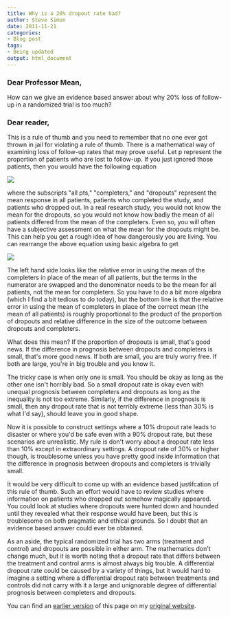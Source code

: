 ```yaml
---
title: Why is a 20% dropout rate bad?
author: Steve Simon
date: 2011-11-21
categories:
- Blog post
tags:
- Being updated
output: html_document
---
```


### Dear Professor Mean,

How can we give an evidence based answer about why 20% loss of follow-up in a randomized trial is too much?

<!---More--->

### Dear reader,

This is a rule of thumb and you need to remember that no one ever got thrown in jail for violating a rule of thumb. There is a mathematical way of examining loss of follow-up rates that may prove useful. Let p represent the proportion of patients who are lost to follow-up. If you just ignored those patients, then you would have the following equation

![](http://www.pmean.com/new-images/11/dropouts01.gif)

where the subscripts "all pts," "completers," and "dropouts" represent the mean response in all patients, patients who completed the study, and patients who dropped out. In a real research study, you would not know the mean for the dropouts, so you would not know how badly the mean of all patients differed from the mean of the completers. Even so, you will often have a subjective assessment on what the mean for the dropouts might be. This can help you get a rough idea of how dangerously you are living. You can rearrange the above equation using basic algebra to get

![](http://www.pmean.com/new-images/11/dropouts02.gif)

The left hand side looks like the relative error in using the mean of the completers in place of the mean of all patients, but the terms in the numerator are swapped and the denominator needs to be the mean for all patients, not the mean for completers. So you have to do a bit more algebra (which I find a bit tedious to do today), but the bottom line is that the relative error in using the mean of completers in place of the correct mean (the mean of all patients) is roughly proportional to the product of the proportion of dropouts and relative difference in the size of the outcome between dropouts and completers.

What does this mean? If the proportion of dropouts is small, that's good news. If the difference in prognosis between dropouts and completers is small, that's more good news. If both are small, you are truly worry free. If both are large, you're in big trouble and you know it.

The tricky case is when only one is small. You should be okay as long as the other one isn't horribly bad. So a small dropout rate is okay even with unequal prognosis between completers and dropouts as long as the inequality is not too extreme. Similarly, if the difference in prognosis is small, then any dropout rate that is not terribly extreme (less than 30% is what I'd say), should leave you in good shape.

Now it is possible to construct settings where a 10% dropout rate leads to disaster or where you'd be safe even with a 90% dropout rate, but these scenarios are unrealistic. My rule is don't worry about a dropout rate less than 10% except in extraordinary settings. A dropout rate of 30% or higher though, is troublesome unless you have pretty good inside information that the difference in prognosis between dropouts and completers is trivially small.

It would be very difficult to come up with an evidence based justifcation of this rule of thumb. Such an effort would have to review studies where information on patients who dropped out somehow magically appeared. You could look at studies where dropouts were hunted down and hounded until they revealed what their response would have been, but this is troublesome on both pragmatic and ethical grounds. So I doubt that an evidence based answer could ever be obtained.

As an aside, the typical randomized trial has two arms (treatment and control) and dropouts are possible in either arm. The mathematics don't change much, but it is worth noting that a dropout rate that differs between the treatment and control arms is almost always big trouble. A differential dropout rate could be caused by a variety of things, but it would hard to imagine a setting where a differential dropout rate between treatments and controls did not carry with it a large and unignorable degree of differential prognosis between completers and dropouts.

You can find an [earlier version][sim1] of this page on my [original website][sim2].

[sim1]: http://www.pmean.com/11/dropouts.html
[sim2]: http://www.pmean.com/original_site.html 
